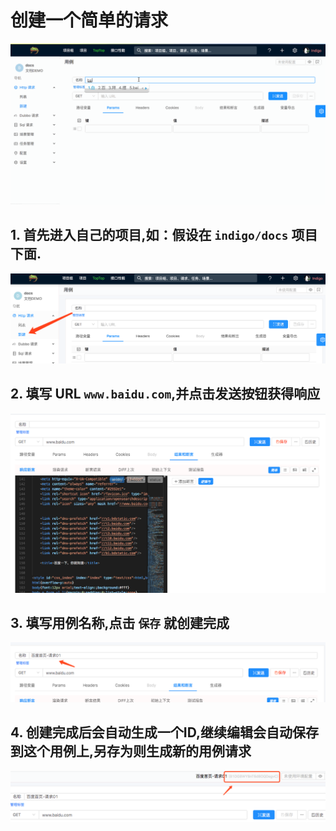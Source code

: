 # 创建一个简单的请求
![](./gif/start.gif)

## 1. 首先进入自己的项目,如：假设在 `indigo/docs` 项目下面.
![](./images/start.png)

## 2. 填写 URL `www.baidu.com`,并点击发送按钮获得响应
![](./images/url.png)

## 3. 填写用例名称,点击 `保存` 就创建完成
![](./images/save.png)

## 4. 创建完成后会自动生成一个ID,继续编辑会自动保存到这个用例上,另存为则生成新的用例请求
![](./images/saved.png)
